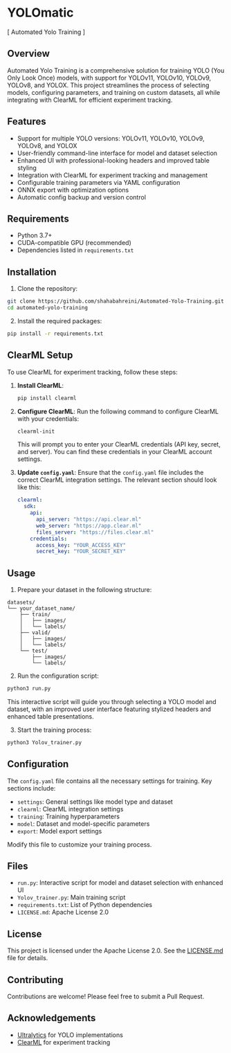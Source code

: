 # YOLOmatic 
[ Automated Yolo Training ]

## Overview

Automated Yolo Training is a comprehensive solution for training YOLO (You Only Look Once) models, with support for YOLOv11, YOLOv10, YOLOv9, YOLOv8, and YOLOX. This project streamlines the process of selecting models, configuring parameters, and training on custom datasets, all while integrating with ClearML for efficient experiment tracking.

## Features

- Support for multiple YOLO versions: YOLOv11, YOLOv10, YOLOv9, YOLOv8, and YOLOX
- User-friendly command-line interface for model and dataset selection
- Enhanced UI with professional-looking headers and improved table styling
- Integration with ClearML for experiment tracking and management
- Configurable training parameters via YAML configuration
- ONNX export with optimization options
- Automatic config backup and version control

## Requirements

- Python 3.7+
- CUDA-compatible GPU (recommended)
- Dependencies listed in `requirements.txt`

## Installation

1. Clone the repository:
```sh
git clone https://github.com/shahabahreini/Automated-Yolo-Training.git
cd automated-yolo-training
```

2. Install the required packages:
```sh
pip install -r requirements.txt
```

## ClearML Setup

To use ClearML for experiment tracking, follow these steps:

1. **Install ClearML**:
   ```sh
   pip install clearml
   ```

2. **Configure ClearML**:
   Run the following command to configure ClearML with your credentials:
   ```sh
   clearml-init
   ```

   This will prompt you to enter your ClearML credentials (API key, secret, and server). You can find these credentials in your ClearML account settings.

3. **Update `config.yaml`**:
   Ensure that the `config.yaml` file includes the correct ClearML integration settings. The relevant section should look like this:
   ```yaml
   clearml:
     sdk:
       api:
         api_server: "https://api.clear.ml"
         web_server: "https://app.clear.ml"
         files_server: "https://files.clear.ml"
       credentials:
         access_key: "YOUR_ACCESS_KEY"
         secret_key: "YOUR_SECRET_KEY"
   ```

## Usage

1. Prepare your dataset in the following structure:
```
datasets/
└── your_dataset_name/
    ├── train/
    │   ├── images/
    │   └── labels/
    ├── valid/
    │   ├── images/
    │   └── labels/
    └── test/
        ├── images/
        └── labels/
```

2. Run the configuration script:
```sh
python3 run.py
```

This interactive script will guide you through selecting a YOLO model and dataset, with an improved user interface featuring stylized headers and enhanced table presentations.

3. Start the training process:
```sh
python3 Yolov_trainer.py
```

## Configuration

The `config.yaml` file contains all the necessary settings for training. Key sections include:

- `settings`: General settings like model type and dataset
- `clearml`: ClearML integration settings
- `training`: Training hyperparameters
- `model`: Dataset and model-specific parameters
- `export`: Model export settings

Modify this file to customize your training process.

## Files

- `run.py`: Interactive script for model and dataset selection with enhanced UI
- `Yolov_trainer.py`: Main training script
- `requirements.txt`: List of Python dependencies
- `LICENSE.md`: Apache License 2.0

## License

This project is licensed under the Apache License 2.0. See the [LICENSE.md](LICENSE.md) file for details.

## Contributing

Contributions are welcome! Please feel free to submit a Pull Request.

## Acknowledgements

- [Ultralytics](https://github.com/ultralytics/ultralytics) for YOLO implementations
- [ClearML](https://github.com/allegroai/clearml) for experiment tracking
